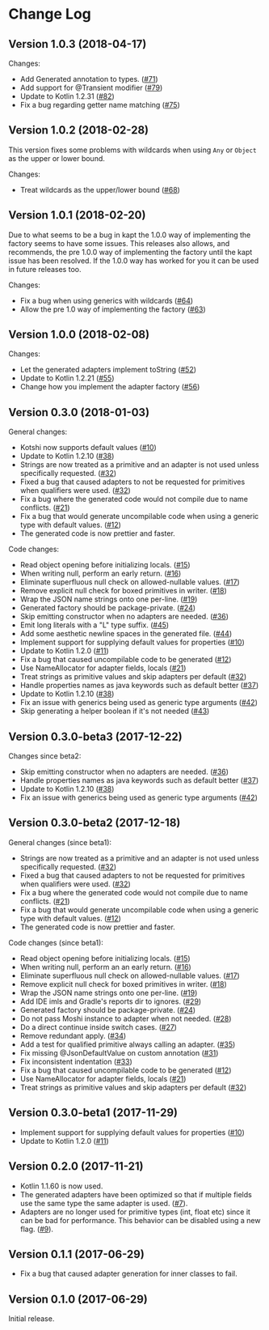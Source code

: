 Change Log
===
Version 1.0.3 (2018-04-17)
---
Changes:
* Add Generated annotation to types. ([#71](https://github.com/ansman/kotshi/pull/71))
* Add support for @Transient modifier ([#79](https://github.com/ansman/kotshi/pull/79))
* Update to Kotlin 1.2.31 ([#82](https://github.com/ansman/kotshi/pull/82))
* Fix a bug regarding getter name matching ([#75](https://github.com/ansman/kotshi/pull/75))

Version 1.0.2 (2018-02-28)
---
This version fixes some problems with wildcards when using `Any` or `Object` as
the upper or lower bound.

Changes:
* Treat wildcards as the upper/lower bound ([#68](https://github.com/ansman/kotshi/pull/68))

Version 1.0.1 (2018-02-20)
---
Due to what seems to be a bug in kapt the 1.0.0 way of implementing the factory
seems to have some issues. This releases also allows, and recommends, the pre
1.0.0 way of implementing the factory until the kapt issue has been resolved.
If the 1.0.0 way has worked for you it can be used in future releases too.

Changes:
* Fix a bug when using generics with wildcards ([#64](https://github.com/ansman/kotshi/pull/64))
* Allow the pre 1.0 way of implementing the factory ([#63](https://github.com/ansman/kotshi/pull/63))

Version 1.0.0 (2018-02-08)
---
Changes:
* Let the generated adapters implement toString ([#52](https://github.com/ansman/kotshi/pull/52))
* Update to Kotlin 1.2.21 ([#55](https://github.com/ansman/kotshi/pull/55))
* Change how you implement the adapter factory ([#56](https://github.com/ansman/kotshi/pull/56))

Version 0.3.0 (2018-01-03)
---
General changes:
* Kotshi now supports default values ([#10](https://github.com/ansman/kotshi/pull/10))
* Update to Kotlin 1.2.10 ([#38](https://github.com/ansman/kotshi/pull/38))
* Strings are now treated as a primitive and an adapter is not used unless specifically requested. ([#32](https://github.com/ansman/kotshi/pull/32))
* Fixed a bug that caused adapters to not be requested for primitives when qualifiers were used. ([#32](https://github.com/ansman/kotshi/pull/32))
* Fix a bug where the generated code would not compile due to name conflicts. ([#21](https://github.com/ansman/kotshi/pull/21))
* Fix a bug that would generate uncompilable code when using a generic type with default values. ([#12](https://github.com/ansman/kotshi/pull/12))
* The generated code is now prettier and faster.

Code changes:
* Read object opening before initializing locals. ([#15](https://github.com/ansman/kotshi/pull/15))
* When writing null, perform an early return. ([#16](https://github.com/ansman/kotshi/pull/16))
* Eliminate superfluous null check on allowed-nullable values. ([#17](https://github.com/ansman/kotshi/pull/17))
* Remove explicit null check for boxed primitives in writer. ([#18](https://github.com/ansman/kotshi/pull/18))
* Wrap the JSON name strings onto one per-line. ([#19](https://github.com/ansman/kotshi/pull/19))
* Generated factory should be package-private. ([#24](https://github.com/ansman/kotshi/pull/24))
* Skip emitting constructor when no adapters are needed. ([#36](https://github.com/ansman/kotshi/pull/36))
* Emit long literals with a "L" type suffix. ([#45](https://github.com/ansman/kotshi/pull/45))
* Add some aesthetic newline spaces in the generated file. ([#44](https://github.com/ansman/kotshi/pull/44))
* Implement support for supplying default values for properties ([#10](https://github.com/ansman/kotshi/pull/10))
* Update to Kotlin 1.2.0 ([#11](https://github.com/ansman/kotshi/pull/11))
* Fix a bug that caused uncompilable code to be generated ([#12](https://github.com/ansman/kotshi/pull/12))
* Use NameAllocator for adapter fields, locals ([#21](https://github.com/ansman/kotshi/pull/21))
* Treat strings as primitive values and skip adapters per default ([#32](https://github.com/ansman/kotshi/pull/32))
* Handle properties names as java keywords such as default better ([#37](https://github.com/ansman/kotshi/pull/37))
* Update to Kotlin 1.2.10 ([#38](https://github.com/ansman/kotshi/pull/38))
* Fix an issue with generics being used as generic type arguments ([#42](https://github.com/ansman/kotshi/pull/42))
* Skip generating a helper boolean if it's not needed ([#43](https://github.com/ansman/kotshi/pull/43))

Version 0.3.0-beta3 (2017-12-22)
---
Changes since beta2:
* Skip emitting constructor when no adapters are needed. ([#36](https://github.com/ansman/kotshi/pull/36))
* Handle properties names as java keywords such as default better ([#37](https://github.com/ansman/kotshi/pull/37))
* Update to Kotlin 1.2.10 ([#38](https://github.com/ansman/kotshi/pull/38))
* Fix an issue with generics being used as generic type arguments ([#42](https://github.com/ansman/kotshi/pull/42))

Version 0.3.0-beta2 (2017-12-18)
---
General changes (since beta1):
* Strings are now treated as a primitive and an adapter is not used unless specifically requested. ([#32](https://github.com/ansman/kotshi/pull/32))
* Fixed a bug that caused adapters to not be requested for primitives when qualifiers were used. ([#32](https://github.com/ansman/kotshi/pull/32))
* Fix a bug where the generated code would not compile due to name conflicts. ([#21](https://github.com/ansman/kotshi/pull/21))
* Fix a bug that would generate uncompilable code when using a generic type with default values. ([#12](https://github.com/ansman/kotshi/pull/12))
* The generated code is now prettier and faster.

Code changes (since beta1):
* Read object opening before initializing locals. ([#15](https://github.com/ansman/kotshi/pull/15))
* When writing null, perform an an early return. ([#16](https://github.com/ansman/kotshi/pull/16))
* Eliminate superfluous null check on allowed-nullable values. ([#17](https://github.com/ansman/kotshi/pull/17))
* Remove explicit null check for boxed primitives in writer. ([#18](https://github.com/ansman/kotshi/pull/18))
* Wrap the JSON name strings onto one per-line. ([#19](https://github.com/ansman/kotshi/pull/19))
* Add IDE imls and Gradle's reports dir to ignores. ([#29](https://github.com/ansman/kotshi/pull/29))
* Generated factory should be package-private. ([#24](https://github.com/ansman/kotshi/pull/24))
* Do not pass Moshi instance to adapter when not needed. ([#28](https://github.com/ansman/kotshi/pull/28))
* Do a direct continue inside switch cases. ([#27](https://github.com/ansman/kotshi/pull/27))
* Remove redundant apply. ([#34](https://github.com/ansman/kotshi/pull/34))
* Add a test for qualified primitive always calling an adapter. ([#35](https://github.com/ansman/kotshi/pull/35))
* Fix missing @JsonDefaultValue on custom annotation ([#31](https://github.com/ansman/kotshi/pull/31))
* Fix inconsistent indentation ([#33](https://github.com/ansman/kotshi/pull/33))
* Fix a bug that caused uncompilable code to be generated ([#12](https://github.com/ansman/kotshi/pull/12))
* Use NameAllocator for adapter fields, locals ([#21](https://github.com/ansman/kotshi/pull/21))
* Treat strings as primitive values and skip adapters per default ([#32](https://github.com/ansman/kotshi/pull/32))

Version 0.3.0-beta1 (2017-11-29)
---
* Implement support for supplying default values for properties ([#10](https://github.com/ansman/kotshi/pull/10))
* Update to Kotlin 1.2.0 ([#11](https://github.com/ansman/kotshi/pull/11))

Version 0.2.0 (2017-11-21)
---
* Kotlin 1.1.60 is now used.
* The generated adapters have been optimized so that if multiple fields use the same type the same adapter is used. ([#7](https://github.com/ansman/kotshi/pull/7)).
* Adapters are no longer used for primitive types (int, float etc) since it can be bad for performance. This behavior can be disabled using a new flag. ([#9](https://github.com/ansman/kotshi/pull/9)).

Version 0.1.1 (2017-06-29)
---
* Fix a bug that caused adapter generation for inner classes to fail.

Version 0.1.0 (2017-06-29)
---
Initial release.
